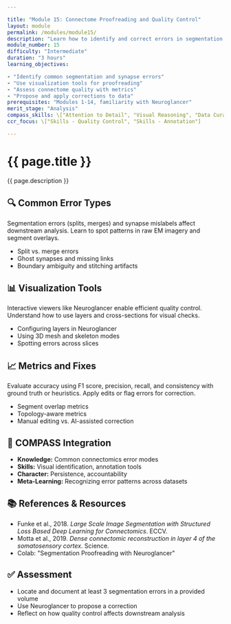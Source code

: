 ```yaml
---

title: "Module 15: Connectome Proofreading and Quality Control"
layout: module
permalink: /modules/module15/
description: "Learn how to identify and correct errors in segmentation and connectivity, improving the reliability of connectomics data."
module_number: 15
difficulty: "Intermediate"
duration: "3 hours"
learning_objectives:

- "Identify common segmentation and synapse errors"
- "Use visualization tools for proofreading"
- "Assess connectome quality with metrics"
- "Propose and apply corrections to data"
prerequisites: "Modules 1-14, familiarity with Neuroglancer"
merit_stage: "Analysis"
compass_skills: \["Attention to Detail", "Visual Reasoning", "Data Curation"]
ccr_focus: \["Skills - Quality Control", "Skills - Annotation"]

---
```


<div class="main-content">
  <div class="hero">
    <div class="hero-content">
      <h1>{{ page.title }}</h1>
      <p class="hero-subtitle">{{ page.description }}</p>
    </div>
  </div>

  <section class="section">
    <h2>🔍 Common Error Types</h2>
    <p>Segmentation errors (splits, merges) and synapse mislabels affect downstream analysis. Learn to spot patterns in raw EM imagery and segment overlays.</p>
    <ul>
      <li>Split vs. merge errors</li>
      <li>Ghost synapses and missing links</li>
      <li>Boundary ambiguity and stitching artifacts</li>
    </ul>
  </section>

  <section class="section">
    <h2>📊 Visualization Tools</h2>
    <p>Interactive viewers like Neuroglancer enable efficient quality control. Understand how to use layers and cross-sections for visual checks.</p>
    <ul>
      <li>Configuring layers in Neuroglancer</li>
      <li>Using 3D mesh and skeleton modes</li>
      <li>Spotting errors across slices</li>
    </ul>
  </section>

  <section class="section">
    <h2>📈 Metrics and Fixes</h2>
    <p>Evaluate accuracy using F1 score, precision, recall, and consistency with ground truth or heuristics. Apply edits or flag errors for correction.</p>
    <ul>
      <li>Segment overlap metrics</li>
      <li>Topology-aware metrics</li>
      <li>Manual editing vs. AI-assisted correction</li>
    </ul>
  </section>

  <section class="section">
    <h2>🌟 COMPASS Integration</h2>
    <ul>
      <li><strong>Knowledge:</strong> Common connectomics error modes</li>
      <li><strong>Skills:</strong> Visual identification, annotation tools</li>
      <li><strong>Character:</strong> Persistence, accountability</li>
      <li><strong>Meta-Learning:</strong> Recognizing error patterns across datasets</li>
    </ul>
  </section>

  <section class="section">
    <h2>📚 References & Resources</h2>
    <ul>
      <li>Funke et al., 2018. <em>Large Scale Image Segmentation with Structured Loss Based Deep Learning for Connectomics</em>. ECCV.</li>
      <li>Motta et al., 2019. <em>Dense connectomic reconstruction in layer 4 of the somatosensory cortex</em>. Science.</li>
      <li>Colab: "Segmentation Proofreading with Neuroglancer"</li>
    </ul>
  </section>

  <section class="section">
    <h2>✅ Assessment</h2>
    <ul>
      <li>Locate and document at least 3 segmentation errors in a provided volume</li>
      <li>Use Neuroglancer to propose a correction</li>
      <li>Reflect on how quality control affects downstream analysis</li>
    </ul>
  </section>
</div>
